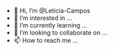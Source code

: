 - 👋 Hi, I’m @Leticia-Campos
- 👀 I’m interested in ...
- 🌱 I’m currently learning ...
- 💞️ I’m looking to collaborate on ...
- 📫 How to reach me ...

<!---
Leticia-Campos/Leticia-Campos is a ✨ special ✨ repository because its `README.md` (this file) appears on your GitHub profile.
You can click the Preview link to take a look at your changes.
--->
